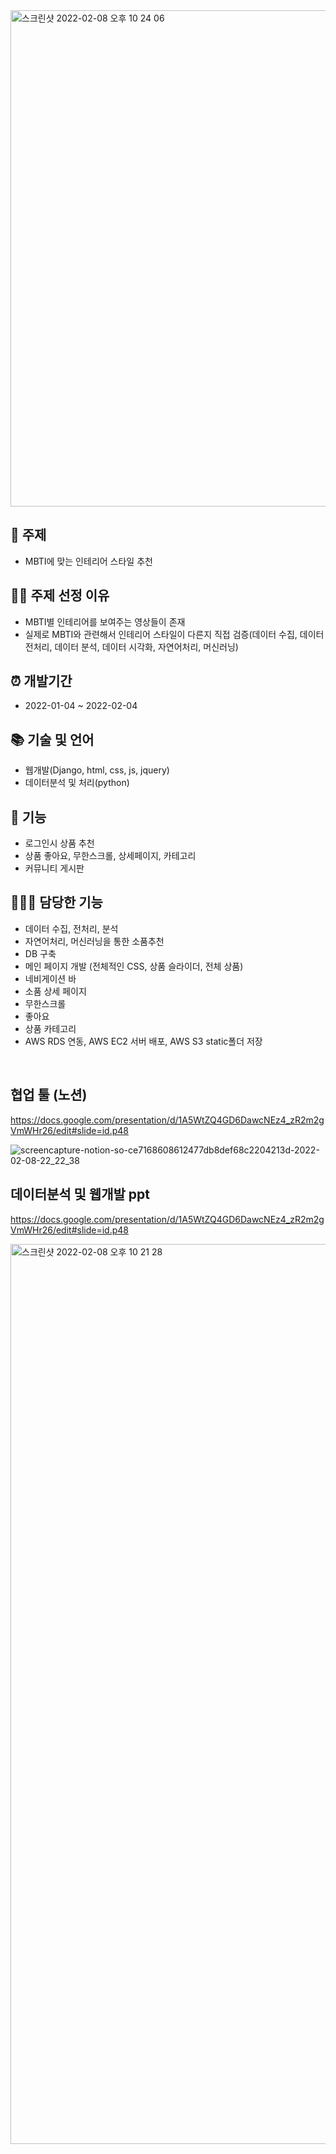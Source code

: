 <img width="794" alt="스크린샷 2022-02-08 오후 10 24 06" src="https://user-images.githubusercontent.com/89058117/152995975-41c853b9-4ed0-48c4-abb3-76d92081a188.png">

## 🚀 주제
- MBTI에 맞는 인테리어 스타일 추천

## 👍🏻 주제 선정 이유
- MBTI별 인테리어를 보여주는 영상들이 존재
- 실제로 MBTI와 관련해서 인테리어 스타일이 다른지 직접 검증(데이터 수집, 데이터 전처리, 데이터 분석, 데이터 시각화, 자연어처리, 머신러닝)

## ⏰ 개발기간
- 2022-01-04 ~ 2022-02-04

## 📚 기술 및 언어
- 웹개발(Django, html, css, js, jquery)
- 데이터분석 및 처리(python)

## 💾 기능
- 로그인시 상품 추천
- 상품 좋아요, 무한스크롤, 상세페이지, 카테고리
- 커뮤니티 게시판

## 🧑🏻‍💻 담당한 기능

- 데이터 수집, 전처리, 분석
- 자연어처리, 머신러닝을 통한 소품추천
- DB 구축
- 메인 페이지 개발 (전체적인 CSS, 상품 슬라이더, 전체 상품)
- 네비게이션 바
- 소품 상세 페이지
- 무한스크롤
- 좋아요
- 상품 카테고리
- AWS RDS 연동, AWS EC2 서버 배포, AWS S3 static폴더 저장

<br>

## 협업 툴 (노션)
https://docs.google.com/presentation/d/1A5WtZQ4GD6DawcNEz4_zR2m2gVmWHr26/edit#slide=id.p48

![screencapture-notion-so-ce7168608612477db8def68c2204213d-2022-02-08-22_22_38](https://user-images.githubusercontent.com/89058117/152995672-42c4dcf4-5f7c-4d82-939c-c09bd6371268.png)


## 데이터분석 및 웹개발 ppt
https://docs.google.com/presentation/d/1A5WtZQ4GD6DawcNEz4_zR2m2gVmWHr26/edit#slide=id.p48

<img width="1440" alt="스크린샷 2022-02-08 오후 10 21 28" src="https://user-images.githubusercontent.com/89058117/152995475-495e50be-aa55-4d14-8973-a91fe98bc6e5.png">
